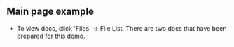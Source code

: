 ## Main page example

- To view docs, click 'Files' -> File List. There are two docs that have been prepared for this demo.